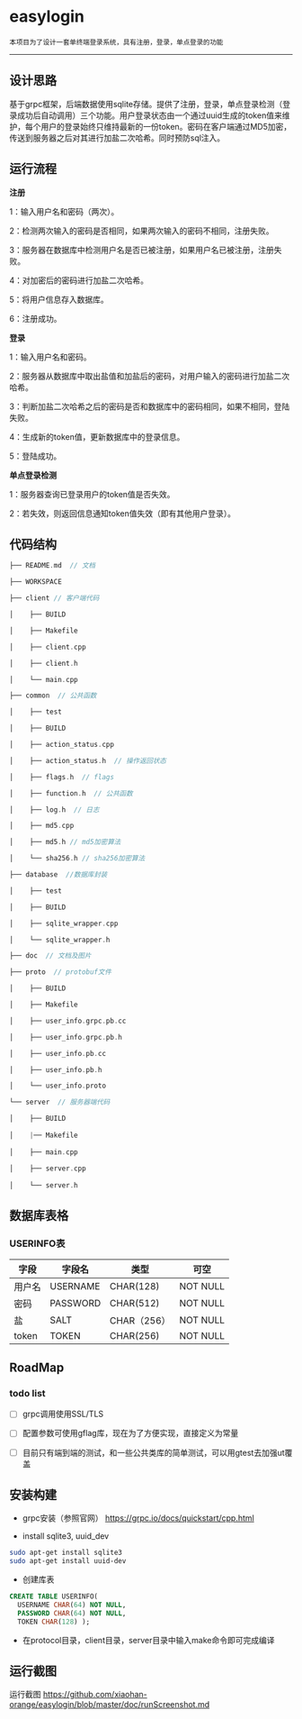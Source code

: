 # easylogin
	本项目为了设计一套单终端登录系统，具有注册，登录，单点登录的功能
----
## 设计思路
  基于grpc框架，后端数据使用sqlite存储。提供了注册，登录，单点登录检测（登录成功后自动调用）三个功能。用户登录状态由一个通过uuid生成的token值来维护，每个用户的登录始终只维持最新的一份token。密码在客户端通过MD5加密，传送到服务器之后对其进行加盐二次哈希。同时预防sql注入。

## 运行流程
**注册**

1：输入用户名和密码（两次）。  

2：检测两次输入的密码是否相同，如果两次输入的密码不相同，注册失败。  

3：服务器在数据库中检测用户名是否已被注册，如果用户名已被注册，注册失败。  

4：对加密后的密码进行加盐二次哈希。  

5：将用户信息存入数据库。  

6：注册成功。

**登录**

1：输入用户名和密码。  

2：服务器从数据库中取出盐值和加盐后的密码，对用户输入的密码进行加盐二次哈希。  

3：判断加盐二次哈希之后的密码是否和数据库中的密码相同，如果不相同，登陆失败。  

4：生成新的token值，更新数据库中的登录信息。  

5：登陆成功。

**单点登录检测**

1：服务器查询已登录用户的token值是否失效。  

2：若失效，则返回信息通知token值失效（即有其他用户登录）。

## 代码结构

``` c++
├── README.md  // 文档  

├── WORKSPACE  		  

├── client // 客户端代码      

│    ├── BUILD	  

│    ├── Makefile   

│    ├── client.cpp  

│    ├── client.h  

│    └── main.cpp  

├── common  // 公共函数  

│    ├── test   

│    ├── BUILD  

│    ├── action_status.cpp    

│    ├── action_status.h  // 操作返回状态  

│    ├── flags.h  // flags  

│    ├── function.h  // 公共函数  

│    ├── log.h  // 日志  

│    ├── md5.cpp  

│    ├── md5.h // md5加密算法  

│    └── sha256.h // sha256加密算法  

├── database  //数据库封装  

│    ├── test  

│    ├── BUILD  

│    ├── sqlite_wrapper.cpp  

│    └── sqlite_wrapper.h  

├── doc  // 文档及图片  

├── proto  // protobuf文件  

│    ├── BUILD  

│    ├── Makefile  

│    ├── user_info.grpc.pb.cc  

│    ├── user_info.grpc.pb.h  

│    ├── user_info.pb.cc  

│    ├── user_info.pb.h  

│    └── user_info.proto   

└── server  // 服务器端代码  

│    ├── BUILD  
    
│    |── Makefile  
    
│    ├── main.cpp  
    
│    ├── server.cpp  
    
│    └── server.h
```


## 数据库表格

### USERINFO表
字段 | 字段名 | 类型 | 可空 
---- | ---- | ---- | ---- 
用户名 | USERNAME | CHAR(128) | NOT NULL  
密码 | PASSWORD | CHAR(512) | NOT NULL  
盐 | SALT | CHAR（256） | NOT NULL  
token | TOKEN | CHAR(256) | NOT NULL  

## RoadMap
### todo list
- [ ] grpc调用使用SSL/TLS
- [ ] 配置参数可使用gflag库，现在为了方便实现，直接定义为常量
- [ ] 目前只有端到端的测试，和一些公共类库的简单测试，可以用gtest去加强ut覆盖


## 安装构建

+ grpc安装（参照官网）
  https://grpc.io/docs/quickstart/cpp.html

+ install sqlite3, uuid_dev

```bash
sudo apt-get install sqlite3
sudo apt-get install uuid-dev
```

+ 创建库表
```sql
CREATE TABLE USERINFO( 
  USERNAME CHAR(64) NOT NULL,
  PASSWORD CHAR(64) NOT NULL,
  TOKEN CHAR(128) );
```
+ 在protocol目录，client目录，server目录中输入make命令即可完成编译

## 运行截图

运行截图
https://github.com/xiaohan-orange/easylogin/blob/master/doc/runScreenshot.md



# 

